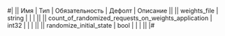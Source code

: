 
#|
|| Имя | Тип | Обязательность | Дефолт | Описание ||
|| weights_file | string |  |  |  ||
|| count_of_randomized_requests_on_weights_application | int32 |  |  |  ||
|| randomize_initial_state | bool |  |  |  ||
|#